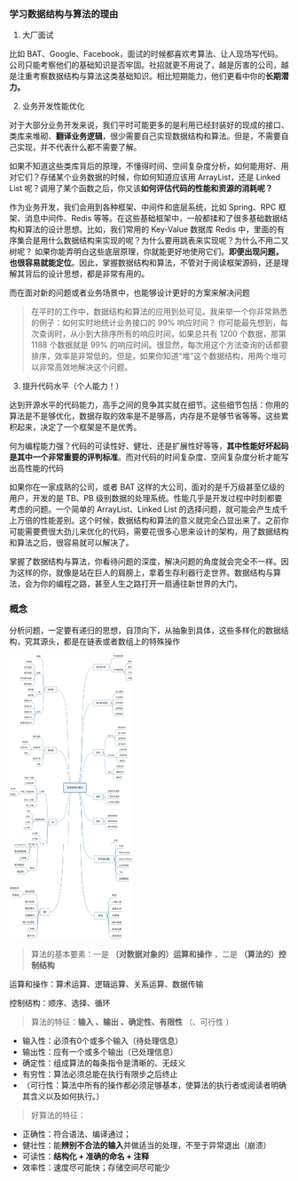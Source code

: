 ### **学习数据结构与算法的理由**

1. 大厂面试

比如 BAT、Google、Facebook，面试的时候都喜欢考算法、让人现场写代码。公司只能考察他们的基础知识是否牢固。社招就更不用说了，越是厉害的公司，越是注重考察数据结构与算法这类基础知识。相比短期能力，他们更看中你的**长期潜力。**

2. 业务开发性能优化

对于大部分业务开发来说，我们平时可能更多的是利用已经封装好的现成的接口、类库来堆砌、**翻译业务逻辑**，很少需要自己实现数据结构和算法。但是，不需要自己实现，并不代表什么都不需要了解。

如果不知道这些类库背后的原理，不懂得时间、空间复杂度分析，如何能用好、用对它们？存储某个业务数据的时候，你如何知道应该用 ArrayList，还是 Linked List 呢？调用了某个函数之后，你又该**如何评估代码的性能和资源的消耗呢？**

作为业务开发，我们会用到各种框架、中间件和底层系统，比如 Spring、RPC 框架、消息中间件、Redis 等等。在这些基础框架中，一般都揉和了很多基础数据结构和算法的设计思想。比如，我们常用的 Key-Value 数据库 Redis 中，里面的有序集合是用什么数据结构来实现的呢？为什么要用跳表来实现呢？为什么不用二叉树呢？
如果你能弄明白这些底层原理，你就能更好地使用它们。**即便出现问题，也很容易就能定位**。因此，掌握数据结构和算法，不管对于阅读框架源码，还是理解其背后的设计思想，都是非常有用的。

而在面对新的问题或者业务场景中，也能够设计更好的方案来解决问题

> 在平时的工作中，数据结构和算法的应用到处可见。我来举一个你非常熟悉的例子：如何实时地统计业务接口的 99% 响应时间？
> 你可能最先想到，每次查询时，从小到大排序所有的响应时间，如果总共有 1200 个数据，那第 1188 个数据就是 99% 的响应时间。很显然，每次用这个方法查询的话都要排序，效率是非常低的。但是，如果你知道“堆”这个数据结构，用两个堆可以非常高效地解决这个问题。

3. 提升代码水平（个人能力！）

达到开源水平的代码能力，高手之间的竞争其实就在细节。这些细节包括：你用的算法是不是够优化，数据存取的效率是不是够高，内存是不是够节省等等。这些累积起来，决定了一个框架是不是优秀。

何为编程能力强？代码的可读性好、健壮、还是扩展性好等等，**其中性能好坏起码是其中一个非常重要的评判标准**。而对代码的时间复杂度、空间复杂度分析才能写出高性能的代码

如果你在一家成熟的公司，或者 BAT 这样的大公司，面对的是千万级甚至亿级的用户，开发的是 TB、PB 级别数据的处理系统。性能几乎是开发过程中时刻都要考虑的问题。一个简单的 ArrayList、Linked List 的选择问题，就可能会产生成千上万倍的性能差别。这个时候，数据结构和算法的意义就完全凸显出来了。之前你可能需要费很大劲儿来优化的代码，需要花很多心思来设计的架构，用了数据结构和算法之后，很容易就可以解决了。

掌握了数据结构与算法，你看待问题的深度，解决问题的角度就会完全不一样。因为这样的你，就像是站在巨人的肩膀上，拿着生存利器行走世界。数据结构与算法，会为你的编程之路，甚至人生之路打开一扇通往新世界的大门。

### 概念

分析问题，⼀定要有递归的思想，⾃顶向下，从抽象到具体，这些多样化的数据结构，究其源头，都是在链表或者数组上的特殊操作

<img src="core%20algorithm.assets/MergedImages.png" alt="MergedImages" style="zoom:50%;" />

> 算法的基本要素：一是 **（对数据对象的）运算和操作** ，二是 **（算法的）控制结构**

运算和操作：算术运算、逻辑运算、关系运算、数据传输

控制结构：顺序、选择、循环

> 算法的特征：**输入 、输出 、确定性、有限性** （、可行性 ）

- 输入性：必须有0个或多个输入（待处理信息）
- 输出性：应有一个或多个输出（已处理信息）
- 确定性：组成算法的每条指令是清晰的、无歧义
- 有穷性：算法必须总能在执行有限步之后终止
- （可行性：算法中所有的操作都必须足够基本，使算法的执行者或阅读者明确其含义以及如何执行。）

> 好算法的特征：

- 正确性：符合语法、编译通过；
- 健壮性：能**辨别不合法的输入**并做适当的处理，不至于异常退出（崩溃）
- 可读性：**结构化 + 准确的命名 + 注释**
- 效率性：速度尽可能快；存储空间尽可能少